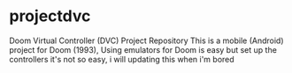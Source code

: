 # projectdvc
Doom Virtual Controller (DVC)  Project Repository
This is a mobile (Android) project for Doom (1993), Using emulators for Doom is easy but set up the controllers it's not so easy, i will updating this when i'm bored
